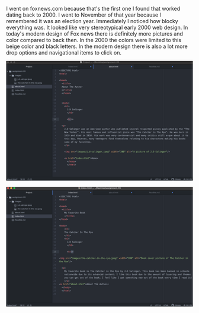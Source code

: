 I went on foxnews.com because that's the first one I found that worked dating back to 2000. I went to November of that year because I remembered it was an election year. Immediately I noticed how blocky everything was. It looked like very stereotypical early 2000 web design. In today's modern design of Fox news there is definitely more pictures and color compared to back then. In the 2000 the colors were limited to this beige color and black letters. In the modern design there is also a lot more drop options and navigational items to click on.



![screenshot](./images/screenshot1.png)

![screenshot](./images/screenshot2.png)
